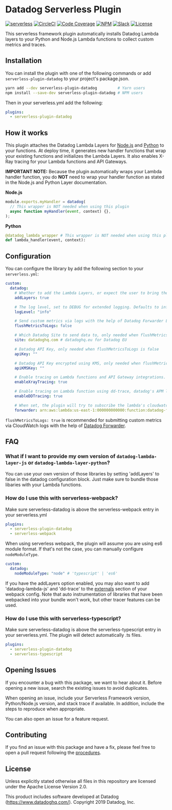 # Datadog Serverless Plugin

[![serverless](http://public.serverless.com/badges/v1.svg)](https://www.serverless.com)
[![CircleCI](https://img.shields.io/circleci/build/github/DataDog/serverless-plugin-datadog)](https://circleci.com/gh/DataDog/serverless-plugin-datadog)
[![Code Coverage](https://img.shields.io/codecov/c/github/DataDog/serverless-plugin-datadog)](https://codecov.io/gh/DataDog/serverless-plugin-datadog)
[![NPM](https://img.shields.io/npm/v/serverless-plugin-datadog)](https://www.npmjs.com/package/serverless-plugin-datadog)
[![Slack](https://img.shields.io/badge/slack-%23serverless-blueviolet?logo=slack)](https://datadoghq.slack.com/channels/serverless/)
[![License](https://img.shields.io/badge/license-Apache--2.0-blue)](https://github.com/DataDog/serverless-plugin-datadog/blob/master/LICENSE)

This serverless framework plugin automatically installs Datadog Lambda layers to your Python and Node.js Lambda functions to collect custom metrics and traces.

## Installation

You can install the plugin with one of the following commands or add `serverless-plugin-datadog` to your project's package.json.

```bash
yarn add --dev serverless-plugin-datadog         # Yarn users
npm install --save-dev serverless-plugin-datadog # NPM users
```

Then in your serverless.yml add the following:

```yml
plugins:
  - serverless-plugin-datadog
```

## How it works

This plugin attaches the Datadog Lambda Layers for [Node.js](https://github.com/DataDog/datadog-lambda-layer-js) and [Python](https://github.com/DataDog/datadog-lambda-layer-python) to your functions. At deploy time, it generates new handler functions that wrap your existing functions and initializes the Lambda Layers. It also enables X-Ray tracing for your Lambda functions and API Gateways.

**IMPORTANT NOTE:** Because the plugin automatically wraps your Lambda handler function, you do **NOT** need to wrap your handler function as stated in the Node.js and Python Layer documentation.

**Node.js**

```js
module.exports.myHandler = datadog(
  // This wrapper is NOT needed when using this plugin
  async function myHandler(event, context) {},
);
```

**Python**

```python
@datadog_lambda_wrapper # This wrapper is NOT needed when using this plugin
def lambda_handler(event, context):
```

## Configuration

You can configure the library by add the following section to your `serverless.yml`:

```yaml
custom:
  datadog:
    # Whether to add the Lambda Layers, or expect the user to bring their own. Defaults to true.
    addLayers: true

    # The log level, set to DEBUG for extended logging. Defaults to info.
    logLevel: "info"

    # Send custom metrics via logs with the help of Datadog Forwarder Lambda function (recommended). Defaults to false.
    flushMetricsToLogs: false

    # Which Datadog Site to send data to, only needed when flushMetricsToLogs is false. Defaults to datadoghq.com.
    site: datadoghq.com # datadoghq.eu for Datadog EU

    # Datadog API Key, only needed when flushMetricsToLogs is false
    apiKey: ""

    # Datadog API Key encrypted using KMS, only needed when flushMetricsToLogs is false
    apiKMSKey: ""

    # Enable tracing on Lambda functions and API Gateway integrations. Defaults to true
    enableXrayTracing: true

    # Enable tracing on Lambda function using dd-trace, datadog's APM library. Requires datadog log forwarder to be set up. Defaults to true.
    enableDDTracing: true

    # When set, the plugin will try to subscribe the lambda's cloudwatch log groups to the forwarder with the given arn.
    forwarder: arn:aws:lambda:us-east-1:000000000000:function:datadog-forwarder
```

`flushMetricsToLogs: true` is recommended for submitting custom metrics via CloudWatch logs with the help of [Datadog Forwarder](https://github.com/DataDog/datadog-serverless-functions/tree/master/aws/logs_monitoring).

## FAQ

### What if I want to provide my own version of `datadog-lambda-layer-js` or `datadog-lambda-layer-python`?

You can use your own version of those libraries by setting 'addLayers' to false in the datadog configuration block. Just make sure to bundle those libaries with your Lambda functions.

### How do I use this with serverless-webpack?

Make sure serverless-datadog is above the serverless-webpack entry in your serverless.yml

```yaml
plugins:
  - serverless-plugin-datadog
  - serverless-webpack
```

When using serverless webpack, the plugin will assume you are using es6 module format. If that's not the case, you can manually configure `nodeModuleType`.

```yaml
custom:
  datadog:
    nodeModuleType: "node" # 'typescript' | 'es6'
```

If you have the addLayers option enabled, you may also want to add 'datadog-lambda-js' and 'dd-trace' to the [externals](https://webpack.js.org/configuration/externals/) section of your webpack config. Note that auto instrumentation of libraries that have been webpacked into your bundle won't work, but other tracer features can be used.

### How do I use this with serverless-typescript?

Make sure serverless-datadog is above the serverless-typescript entry in your serverless.yml. The plugin will detect automatically .ts files.

```yaml
plugins:
  - serverless-plugin-datadog
  - serverless-typescript
```

## Opening Issues

If you encounter a bug with this package, we want to hear about it. Before opening a new issue, search the existing issues to avoid duplicates.

When opening an issue, include your Serverless Framework version, Python/Node.js version, and stack trace if available. In addition, include the steps to reproduce when appropriate.

You can also open an issue for a feature request.

## Contributing

If you find an issue with this package and have a fix, please feel free to open a pull request following the [procedures](CONTRIBUTING.md).

## License

Unless explicitly stated otherwise all files in this repository are licensed under the Apache License Version 2.0.

This product includes software developed at Datadog (https://www.datadoghq.com/). Copyright 2019 Datadog, Inc.
